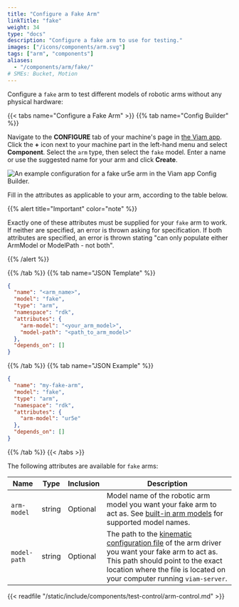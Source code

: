 ```yaml
---
title: "Configure a Fake Arm"
linkTitle: "fake"
weight: 34
type: "docs"
description: "Configure a fake arm to use for testing."
images: ["/icons/components/arm.svg"]
tags: ["arm", "components"]
aliases:
  - "/components/arm/fake/"
# SMEs: Bucket, Motion
---
```


Configure a `fake` arm to test different models of robotic arms without any physical hardware:

{{< tabs name="Configure a Fake Arm" >}}
{{% tab name="Config Builder" %}}

Navigate to the **CONFIGURE** tab of your machine's page in [the Viam app](https://app.viam.com).
Click the **+** icon next to your machine part in the left-hand menu and select **Component**.
Select the `arm` type, then select the `fake` model.
Enter a name or use the suggested name for your arm and click **Create**.

![An example configuration for a fake ur5e arm in the Viam app Config Builder.](/components/arm/fake-arm-ui-config.png)

Fill in the attributes as applicable to your arm, according to the table below.

{{% alert title="Important" color="note" %}}

Exactly one of these attributes must be supplied for your `fake` arm to work.
If neither are specified, an error is thrown asking for specification.
If both attributes are specified, an error is thrown stating "can only populate either ArmModel or ModelPath - not both".

{{% /alert %}}

{{% /tab %}}
{{% tab name="JSON Template" %}}

```json {class="line-numbers linkable-line-numbers"}
{
  "name": "<arm_name>",
  "model": "fake",
  "type": "arm",
  "namespace": "rdk",
  "attributes": {
    "arm-model": "<your_arm_model>",
    "model-path": "<path_to_arm_model>"
  },
  "depends_on": []
}
```

{{% /tab %}}
{{% tab name="JSON Example" %}}

```json {class="line-numbers linkable-line-numbers"}
{
  "name": "my-fake-arm",
  "model": "fake",
  "type": "arm",
  "namespace": "rdk",
  "attributes": {
    "arm-model": "ur5e"
  },
  "depends_on": []
}
```

{{% /tab %}}
{{< /tabs >}}

The following attributes are available for `fake` arms:

<!-- prettier-ignore -->
| Name | Type | Inclusion | Description |
| ---- | ---- | --------- | ----------- |
| `arm-model` | string | Optional | Model name of the robotic arm model you want your fake arm to act as. See [built-in arm models](../#supported-models) for supported model names. |
| `model-path` | string | Optional | The path to the [kinematic configuration file](/internals/kinematic-chain-config/) of the arm driver you want your fake arm to act as. This path should point to the exact location where the file is located on your computer running `viam-server`. |

{{< readfile "/static/include/components/test-control/arm-control.md" >}}
